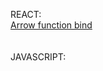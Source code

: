 REACT:</br>
  <a href="https://medium.com/@charpeni/arrow-functions-in-class-properties-might-not-be-as-great-as-we-think-3b3551c440b1" target="_blank">Arrow function bind</a>
</br></br></br>
JAVASCRIPT:</br>
  <a href="http://davidshariff.com/blog/what-is-the-execution-context-in-javascript/"></a>
